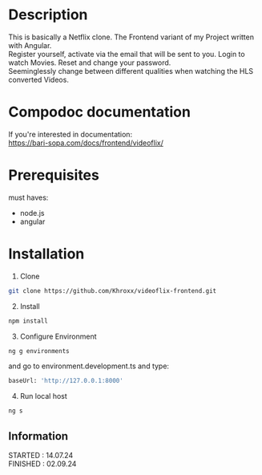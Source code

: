 # Description
This is basically a Netflix clone. The Frontend variant of my Project written with Angular. <br>
Register yourself, activate via the email that will be sent to you. Login to watch Movies. Reset and change your password. <br>
Seeminglessly change between different qualities when watching the HLS converted Videos. <br>

# Compodoc documentation
If you're interested in documentation: <br>
https://bari-sopa.com/docs/frontend/videoflix/

# Prerequisites
must haves: <br>
- node.js <br>
- angular <br>


# Installation
1. Clone
```bash
git clone https://github.com/Khroxx/videoflix-frontend.git
```
2. Install
```bash
npm install
```
3. Configure Environment
```bash
ng g environments
```
and go to environment.development.ts and type:
```bash
baseUrl: 'http://127.0.0.1:8000'
```
4. Run local host
```bash
ng s
```


## Information
STARTED : 14.07.24 <br>
FINISHED : 02.09.24

